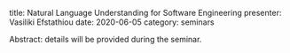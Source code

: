 title: Natural Language Understanding for Software Engineering
presenter: Vasiliki Efstathiou
date: 2020-06-05
category: seminars

Abstract: details will be provided during the seminar.
